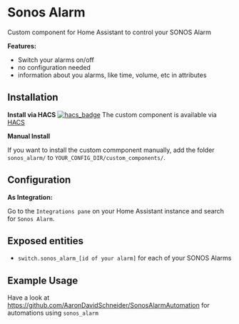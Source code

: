 # Sonos Alarm

Custom component for Home Assistant to control your SONOS Alarm

**Features:**

- Switch your alarms on/off
- no configuration needed
- information about you alarms, like time, volume, etc in attributes

## Installation

**Install via HACS**
[![hacs_badge](https://img.shields.io/badge/HACS-Default-orange.svg?style=for-the-badge)](https://github.com/custom-components/hacs)
The custom component is available via [HACS](https://github.com/custom-components/hacs)

**Manual Install**

If you want to install the custom commponent manually, add the folder `sonos_alarm/` to `YOUR_CONFIG_DIR/custom_components/`.

## Configuration
**As Integration:**

Go to the `Integrations pane` on your Home Assistant instance and search for `Sonos Alarm`.

## Exposed entities

- `switch.sonos_alarm_[id of your alarm]` for each of your SONOS Alarms

## Example Usage
Have a look at https://github.com/AaronDavidSchneider/SonosAlarmAutomation for automations using `sonos_alarm`
